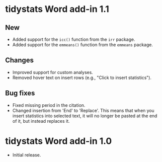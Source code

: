 # tidystats Word add-in 1.1

## New

- Added support for the `icc()` function from the `irr` package.
- Added support for the `emmeans()` function from the `emmeans` package.

## Changes

- Improved support for custom analyses.
- Removed hover text on insert rows (e.g., "Click to insert statistics").

## Bug fixes

- Fixed missing period in the citation.
- Changed insertion from 'End' to 'Replace'. This means that when you insert statistics into selected text, it will no longer be pasted at the end of it, but instead replaces it.

# tidystats Word add-in 1.0

- Initial release.
